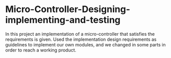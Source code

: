 # Micro-Controller-Designing-implementing-and-testing
In this project an implementation of a micro-controller that satisfies the requirements is given. Used the implementation design requirements as guidelines to implement our own modules, and we changed in some parts in order to reach a working product.
